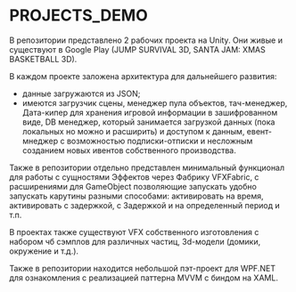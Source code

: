 # PROJECTS_DEMO
В репозитории представлено 2 рабочих проекта  на Unity. Они живые и существуют в Google Play (JUMP SURVIVAL 3D, SANTA JAM: XMAS BASKETBALL 3D).

В каждом проекте заложена архитектура для дальнейшего развития:
- данные загружаются из JSON;
- имеются загрузчик сцены, менеджер пула объектов, тач-менеджер, Дата-кипер для хранения игровой информации в зашифрованном виде,
  DB менеджер, который занимается загрузкой данных (пока локальных но можно и расширить) и доступом к данным,
  евент-мнеджер с возможностью подписки-отписки и несложным созданием новых ивентов собственного производства.

Также в репозитории отдельно представлен минимальный функционал для работы с сущностями Эффектов через Фабрику VFXFabriс,
с расширениями для GameObject позволяющие запускать удобно запускать карутины разными способами: 
активировать на время, активировать с задержкой, c Задержкой и на определенный период и т.п.

В проектах также существуют VFX собственного изготовления с набором чб сэмплов для различных частиц, 3d-модели (домики, окружение и т.д.).

Также в репозитории находится небольшой пэт-проект для WPF.NET для ознакомления с реализацией паттерна MVVM с биндом на XAML.
